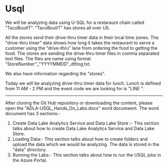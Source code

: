 # Usql
We will be analyzing data using U-SQL for a restaraunt chain called "TacoBoutIT". "TacoBoutIT" has stores all over US. 

All the stores send their drive-thru timer data in their local time zones. The "drive-thru timer" data shows how long it takes the restaurant to serve a customer using the "drive-thru" lane from ordering the food to getting the food. The stores are sending the drive-thru timer files in comma separated text files. The files are name using format "StoreNumber"_"YYYYMMDD"_dttlog.txt.
  
We also have information regarding the "stores". 

Today we will be analyzing drive-thru timer data for lunch. Lunch is defined from 11 AM - 2 PM and the event code we are looking for is "LINE ".

-------------------------------------------------------------------------------------------------------------------------------------

After cloning the Git Hub repository or downloading the content, please open the "ADLA-USQL_Hands_On_Labs.docx" word documeent. The word document has 3 sections:-

1. Create Data Lake Analytics Service and Data Lake Store :- This section talks about how to create Data Lake Analytics Service and Data Lake Store.
2. Loading Data:- This section talks about how to create folders and upload the data which we would be analyzing. The data is stored in the "data" directory.
3. Running the Labs:- This section talks about how to run the USQL jobs in the Azure Portal.
